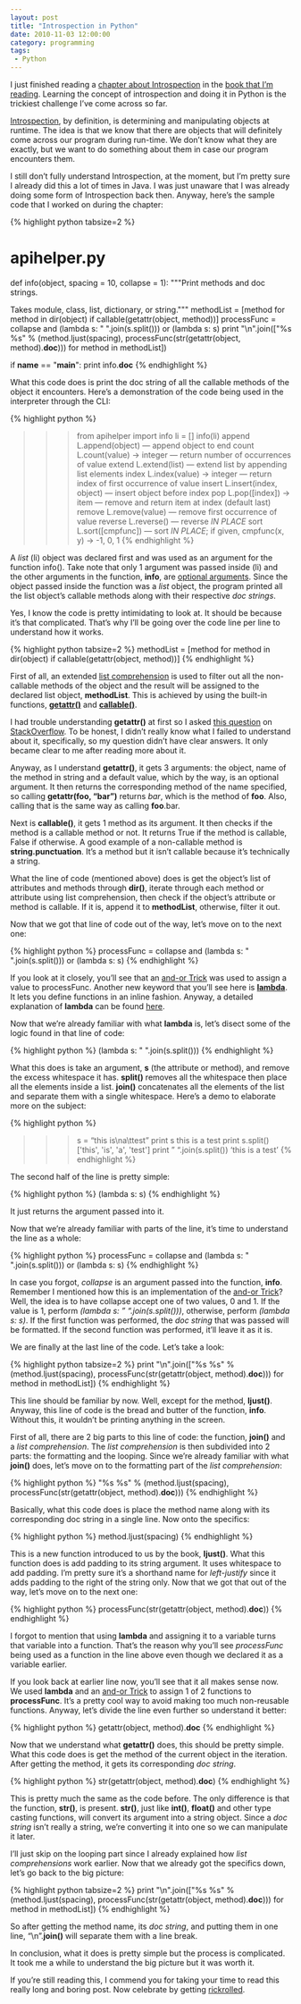 ```yaml
---
layout: post
title: "Introspection in Python"
date: 2010-11-03 12:00:00
category: programming
tags:
 - Python
---
```


I just finished reading a [chapter about Introspection](http://diveintopython.org/power_of_introspection/index.html) in the [book that I’m reading](http://diveintopython.org/). Learning the concept of introspection and doing it in Python is the trickiest challenge I’ve come across so far.

[Introspection](http://en.wikipedia.org/wiki/Introspection_%28computer_science%29), by definition, is determining and manipulating objects at runtime. The idea is that we know that there are objects that will definitely come across our program during run-time. We don’t know what they are exactly, but we want to do something about them in case our program encounters them.

I still don’t fully understand Introspection, at the moment, but I’m pretty sure I already did this a lot of times in Java. I was just unaware that I was already doing some form of Introspection back then. Anyway, here’s the sample code that I worked on during the chapter:

{% highlight python tabsize=2 %}
# apihelper.py

def info(object, spacing = 10, collapse = 1):
  """Print methods and doc strings.

  Takes module, class, list, dictionary, or string."""
  methodList = [method for method in dir(object) if callable(getattr(object, method))]
  processFunc = collapse and (lambda s: " ".join(s.split())) or (lambda s: s)
  print "\n".join(["%s %s" %
            (method.ljust(spacing),
            processFunc(str(getattr(object, method).__doc__)))
          for method in methodList])

if __name__ == "__main__":
  print info.__doc__
{% endhighlight %}

What this code does is print the doc string of all the callable methods of the object it encounters. Here’s a demonstration of the code being used in the interpreter through the CLI:

{% highlight python %}
>>> from apihelper import info
>>> li = []
>>> info(li)
append L.append(object) — append object to end
count L.count(value) -> integer — return number of occurrences of value
extend L.extend(list) — extend list by appending list elements
index L.index(value) -> integer — return index of first occurrence of value
insert L.insert(index, object) — insert object before index
pop L.pop([index]) -> item — remove and return item at index (default last)
remove L.remove(value) — remove first occurrence of value
reverse L.reverse() — reverse *IN PLACE*
sort L.sort([cmpfunc]) — sort *IN PLACE*; if given, cmpfunc(x, y) -> -1, 0, 1
{% endhighlight %}

A *list* (li) object was declared first and was used as an argument for the function info(). Take note that only 1 argument was passed inside (li) and the other arguments in the function, **info**, are [optional arguments](http://terenceponce.github.com/blog/2010/11/01/optional-arguments-a-gift-from-heaven). Since the object passed inside the function was a *list* object, the program printed all the list object’s callable methods along with their respective *doc strings*.

Yes, I know the code is pretty intimidating to look at. It should be because it’s that complicated. That’s why I’ll be going over the code line per line to understand how it works.

{% highlight python tabsize=2 %}
methodList = [method for method in dir(object) if callable(getattr(object, method))]
{% endhighlight %}

First of all, an extended [list comprehension](http://docs.python.org/tutorial/datastructures.html#list-comprehensions) is used to filter out all the non-callable methods of the object and the result will be assigned to the declared list object, **methodList**. This is achieved by using the built-in functions, [**getattr()**](http://docs.python.org/library/functions.html#getattr) and [**callable()**](http://docs.python.org/library/functions.html#callable).

I had trouble understanding **getattr()** at first so I asked [this question](http://stackoverflow.com/q/4075190/395972) on [StackOverflow](http://stackoverflow.com/). To be honest, I didn’t really know what I failed to understand about it, specifically, so my question didn’t have clear answers. It only became clear to me after reading more about it.

Anyway, as I understand **getattr()**, it gets 3 arguments: the object, name of the method in string and a default value, which by the way, is an optional argument. It then returns the corresponding method of the name specified, so calling **getattr(foo, “bar”)** returns *bar*, which is the method of **foo**. Also, calling that is the same way as calling **foo**.bar.

Next is **callable()**, it gets 1 method as its argument. It then checks if the method is a callable method or not. It returns True if the method is callable, False if otherwise. A good example of a non-callable method is **string.punctuation**. It’s a method but it isn’t callable because it’s technically a string.

What the line of code (mentioned above) does is get the object’s list of attributes and methods through **dir()**, iterate through each method or attribute using list comprehension, then check if the object’s attribute or method is callable. If it is, append it to **methodList**, otherwise, filter it out.

Now that we got that line of code out of the way, let’s move on to the next one:

{% highlight python %}
processFunc = collapse and (lambda s: " ".join(s.split())) or (lambda s: s)
{% endhighlight %}

If you look at it closely, you’ll see that an [and-or Trick](http://diveintopython.org/power_of_introspection/and_or.html#d0e9975) was used to assign a value to processFunc. Another new keyword that you’ll see here is [**lambda**](http://docs.python.org/tutorial/controlflow.html#lambda-forms). It lets you define functions in an inline fashion. Anyway, a detailed explanation of **lambda** can be found [here](http://diveintopython.org/power_of_introspection/lambda_functions.html).

Now that we’re already familiar with what **lambda** is, let’s disect some of the logic found in that line of code:

{% highlight python %}
(lambda s: " ".join(s.split()))
{% endhighlight %}

What this does is take an argument, **s** (the attribute or method), and remove the excess whitespace it has. **split()** removes all the whitespace then place all the elements inside a list. **join()** concatenates all the elements of the list and separate them with a single whitespace. Here’s a demo to elaborate more on the subject:

{% highlight python %}
>>> s = “this is\na\ttest”
>>> print s
this is
a	test
>>> print s.split()
['this', 'is', 'a', 'test']
>>> print ” “.join(s.split())
‘this is a test’
{% endhighlight %}

The second half of the line is pretty simple:

{% highlight python %}
(lambda s: s)
{% endhighlight %}

It just returns the argument passed into it.

Now that we’re already familiar with parts of the line, it’s time to understand the line as a whole:

{% highlight python %}
processFunc = collapse and (lambda s: " ".join(s.split())) or (lambda s: s)
{% endhighlight %}

In case you forgot, *collapse* is an argument passed into the function, **info**. Remember I mentioned how this is an implementation of the [and-or Trick](http://diveintopython.org/power_of_introspection/and_or.html#d0e9975)? Well, the idea is to have collapse accept one of two values, 0 and 1. If the value is 1, perform *(lambda s: ” “.join(s.split()))*, otherwise, perform *(lambda s: s)*. If the first function was performed, the *doc string* that was passed will be formatted. If the second function was performed, it’ll leave it as it is.

We are finally at the last line of the code. Let’s take a look:

{% highlight python tabsize=2 %}
print "\n".join(["%s %s" %
          (method.ljust(spacing),
          processFunc(str(getattr(object, method).__doc__)))
        for method in methodList])
{% endhighlight %}

This line should be familiar by now. Well, except for the method, **ljust()**. Anyway, this line of code is the bread and butter of the function, **info**. Without this, it wouldn’t be printing anything in the screen.

First of all, there are 2 big parts to this line of code: the function, **join()** and a *list comprehension*. The *list comprehension* is then subdivided into 2 parts: the formatting and the looping. Since we’re already familiar with what **join()** does, let’s move on to the formatting part of the *list comprehension*:

{% highlight python %}
"%s %s" % (method.ljust(spacing), processFunc(str(getattr(object, method).__doc__)))
{% endhighlight %}

Basically, what this code does is place the method name along with its corresponding doc string in a single line. Now onto the specifics:

{% highlight python %}
method.ljust(spacing)
{% endhighlight %}

This is a new function introduced to us by the book, **ljust()**. What this function does is add padding to its string argument. It uses whitespace to add padding. I’m pretty sure it’s a shorthand name for *left-justify* since it adds padding to the right of the string only. Now that we got that out of the way, let’s move on to the next one:

{% highlight python %}
processFunc(str(getattr(object, method).__doc__))
{% endhighlight %}

I forgot to mention that using **lambda** and assigning it to a variable turns that variable into a function. That’s the reason why you’ll see *processFunc* being used as a function in the line above even though we declared it as a variable earlier.

If you look back at earlier line now, you’ll see that it all makes sense now. We used **lambda** and an [and-or Trick](http://diveintopython.org/power_of_introspection/and_or.html#d0e9975) to assign 1 of 2 functions to **processFunc**. It’s a pretty cool way to avoid making too much non-reusable functions. Anyway, let’s divide the line even further so understand it better:

{% highlight python %}
getattr(object, method).__doc__
{% endhighlight %}

Now that we understand what **getattr()** does, this should be pretty simple. What this code does is get the method of the current object in the iteration. After getting the method, it gets its corresponding *doc string*.

{% highlight python %}
str(getattr(object, method).__doc__)
{% endhighlight %}

This is pretty much the same as the code before. The only difference is that the function, **str()**, is present. **str()**, just like **int()**, **float()** and other type casting functions, will convert its argument into a string object. Since a *doc string* isn’t really a string, we’re converting it into one so we can manipulate it later.

I’ll just skip on the looping part since I already explained how *list comprehensions* work earlier. Now that we already got the specifics down, let’s go back to the big picture:

{% highlight python tabsize=2 %}
print "\n".join(["%s %s" %
          (method.ljust(spacing),
          processFunc(str(getattr(object, method).__doc__)))
        for method in methodList])
{% endhighlight %}

So after getting the method name, its *doc string*, and putting them in one line, “\n”.**join()** will separate them with a line break.

In conclusion, what it does is pretty simple but the process is complicated. It took me a while to understand the big picture but it was worth it.

If you’re still reading this, I commend you for taking your time to read this really long and boring post. Now celebrate by getting [rickrolled](http://www.youtube.com/watch?v=dQw4w9WgXcQ&ob=av3e).

